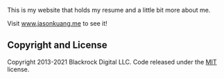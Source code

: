 This is my website that holds my resume and a little bit more about me.

Visit www.jasonkuang.me to see it!

## Copyright and License

Copyright 2013-2021 Blackrock Digital LLC. Code released under the [MIT](https://github.com/BlackrockDigital/startbootstrap-grayscale/blob/gh-pages/LICENSE) license.
